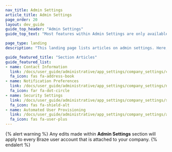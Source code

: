 ```yaml
---
nav_title: Admin Settings
article_title: Admin Settings
page_order: 20
layout: dev_guide
guide_top_header: "Admin Settings"
guide_top_text: "Most features within Admin Settings are only available to Braze account administrators. If you don't have access but feel that you should, reach out to your company's Braze account administrator. This page is located at <b>Settings</b> > <b>Admin Settings</b>. You can then select the respective tab to navigate to the settings you want to manage."

page_type: landing
description: "This landing page lists articles on admin settings. Here, you can find help on configuring contact information, notification preferences, and security settings."

guide_featured_title: "Section Articles"
guide_featured_list:
- name: Contact Information
  link: /docs/user_guide/administrative/app_settings/company_settings/contact_information/
  fa_icon: fas fa-address-book
- name: Notification Preferences
  link: /docs/user_guide/administrative/app_settings/company_settings/notification_preferences/
  fa_icon: far fa-dot-circle
- name: Security Settings
  link: /docs/user_guide/administrative/app_settings/company_settings/security_settings/
  fa_icon: fas fa-shield-alt
- name: Automated User Provisioning
  link: /docs/user_guide/administrative/app_settings/company_settings/automated_user_provisioning/
  fa_icon: fas fa-user-plus
---
```


{% alert warning %}
Any edits made within **Admin Settings** section will apply to every Braze user account that is attached to your company.
{% endalert %}

<br>

[1]: {{site.baseurl}}/user_guide/administrative/
